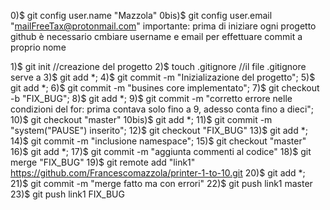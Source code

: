 0)$ git config user.name "Mazzola"
0bis)$ git config user.email "mailFreeTax@protonmail.com"
importante: prima di iniziare ogni progetto github è necessario cmbiare username e email per effettuare commit a proprio nome 

1)$ git init //creazione del progetto 
2)$ touch .gitignore //il file .gitignore serve a 
3)$ git add *;
4)$ git commit -m "Inizializazione del progetto";
5)$ git add *;
6)$ git commit -m "busines core implementato";
7)$ git checkout -b "FIX_BUG";
8)$ git add *;
9)$ git commit -m "corretto errore nelle condizioni del for: prima contava solo fino a 9, adesso conta fino a dieci";
10)$ git checkout "master"
10bis)$ git add *;
11)$ git commit -m "system("PAUSE") inserito";
12)$ git checkout "FIX_BUG"
13)$ git add *;
14)$ git commit -m "inclusione namespace";
15)$ git checkout "master"
16)$ git add *;
17)$ git commit -m "aggiunta commenti al codice"
18)$ git merge "FIX_BUG"
19)$ git remote add "link1" https://github.com/Francescomazzola/printer-1-to-10.git
20)$ git add *;
21)$ git commit -m "merge fatto ma con errori"
22)$ git push link1 master
23)$ git push link1 FIX_BUG
